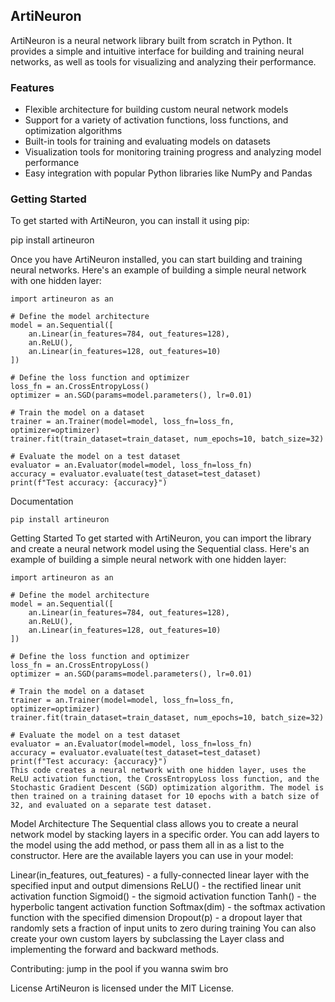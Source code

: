 ## ArtiNeuron

ArtiNeuron is a neural network library built from scratch in Python. It provides a simple and intuitive interface for building and training neural networks, as well as tools for visualizing and analyzing their performance.

### Features

- Flexible architecture for building custom neural network models
- Support for a variety of activation functions, loss functions, and optimization algorithms
- Built-in tools for training and evaluating models on datasets
- Visualization tools for monitoring training progress and analyzing model performance
- Easy integration with popular Python libraries like NumPy and Pandas

### Getting Started

To get started with ArtiNeuron, you can install it using pip:

pip install artineuron


Once you have ArtiNeuron installed, you can start building and training neural networks. Here's an example of building a simple neural network with one hidden layer:

```
import artineuron as an

# Define the model architecture
model = an.Sequential([
    an.Linear(in_features=784, out_features=128),
    an.ReLU(),
    an.Linear(in_features=128, out_features=10)
])

# Define the loss function and optimizer
loss_fn = an.CrossEntropyLoss()
optimizer = an.SGD(params=model.parameters(), lr=0.01)

# Train the model on a dataset
trainer = an.Trainer(model=model, loss_fn=loss_fn, optimizer=optimizer)
trainer.fit(train_dataset=train_dataset, num_epochs=10, batch_size=32)

# Evaluate the model on a test dataset
evaluator = an.Evaluator(model=model, loss_fn=loss_fn)
accuracy = evaluator.evaluate(test_dataset=test_dataset)
print(f"Test accuracy: {accuracy}")
```

Documentation
```
pip install artineuron
```

Getting Started
To get started with ArtiNeuron, you can import the library and create a neural network model using the Sequential class. Here's an example of building a simple neural network with one hidden layer:

```
import artineuron as an

# Define the model architecture
model = an.Sequential([
    an.Linear(in_features=784, out_features=128),
    an.ReLU(),
    an.Linear(in_features=128, out_features=10)
])

# Define the loss function and optimizer
loss_fn = an.CrossEntropyLoss()
optimizer = an.SGD(params=model.parameters(), lr=0.01)

# Train the model on a dataset
trainer = an.Trainer(model=model, loss_fn=loss_fn, optimizer=optimizer)
trainer.fit(train_dataset=train_dataset, num_epochs=10, batch_size=32)

# Evaluate the model on a test dataset
evaluator = an.Evaluator(model=model, loss_fn=loss_fn)
accuracy = evaluator.evaluate(test_dataset=test_dataset)
print(f"Test accuracy: {accuracy}")
This code creates a neural network with one hidden layer, uses the ReLU activation function, the CrossEntropyLoss loss function, and the Stochastic Gradient Descent (SGD) optimization algorithm. The model is then trained on a training dataset for 10 epochs with a batch size of 32, and evaluated on a separate test dataset.
``` 

Model Architecture
The Sequential class allows you to create a neural network model by stacking layers in a specific order. You can add layers to the model using the add method, or pass them all in as a list to the constructor. Here are the available layers you can use in your model:

Linear(in_features, out_features) - a fully-connected linear layer with the specified input and output dimensions
ReLU() - the rectified linear unit activation function
Sigmoid() - the sigmoid activation function
Tanh() - the hyperbolic tangent activation function
Softmax(dim) - the softmax activation function with the specified dimension
Dropout(p) - a dropout layer that randomly sets a fraction of input units to zero during training
You can also create your own custom layers by subclassing the Layer class and implementing the forward and backward methods.

Contributing:
jump in the pool if you wanna swim bro

License
ArtiNeuron is licensed under the MIT License.
